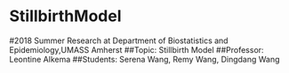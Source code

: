 # StillbirthModel

#2018 Summer Research at Department of Biostatistics and Epidemiology,UMASS Amherst
##Topic: Stillbirth Model
##Professor: Leontine Alkema 
##Students: Serena Wang, Remy Wang, Dingdang Wang
